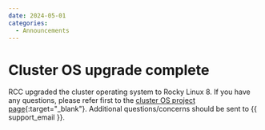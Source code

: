 ```yaml
---
date: 2024-05-01
categories:
  - Announcements
---
```


# Cluster OS upgrade complete

RCC upgraded the cluster operating system to Rocky Linux 8. If you have any questions, please refer first to the [cluster OS project page](../../cluster-el8.md){:target="_blank"}. Additional questions/concerns should be sent to {{ support_email }}.
